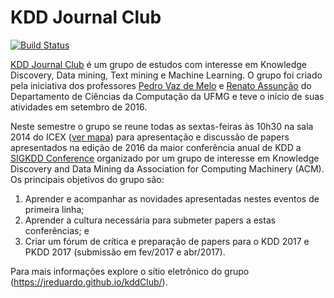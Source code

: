 # KDD Journal Club #

[![Build Status](https://travis-ci.org/JrEduardo/kddClub.svg)](https://travis-ci.org/JrEduardo/kddClub)

[KDD Journal Club][KDD] é um grupo de estudos com interesse em Knowledge
Discovery, Data mining, Text mining e Machine Learning. O grupo foi
criado pela iniciativa dos professores [Pedro Vaz de Melo][pedro] e
[Renato Assunção][renato] do Departamento de Ciências da Computação da
UFMG e teve o início de suas atividades em setembro de 2016.

Neste semestre o grupo se reune todas as sextas-feiras às 10h30 na sala
2014 do ICEX ([ver mapa](https://goo.gl/maps/WZSwAn1tSv42)) para
apresentação e discussão de papers apresentados na edição de 2016 da
maior conferência anual de KDD a [SIGKDD Conference][SIGKDD] organizado
por um grupo de interesse em Knowledge Discovery and Data Mining da
Association for Computing Machinery (ACM).  Os principais objetivos do
grupo são:

1. Aprender e acompanhar as novidades apresentadas nestes eventos de
   primeira linha;
2. Aprender a cultura necessária para submeter papers a estas
   conferências; e
3. Criar um fórum de crítica e preparação de papers para o KDD 2017 e
     PKDD 2017 (submissão em fev/2017 e abr/2017).

Para mais informações explore o sítio eletrônico do grupo
(https://jreduardo.github.io/kddClub/).

<!--------------------------------------------- -->
[KDD]: https://jreduardo.github.io/kddClub/
[pedro]: www.dcc.ufmg.br/~olmo/
[renato]: www.dcc.ufmg.br/~assuncao/
[SIGKDD]: http://www.kdd.org/
